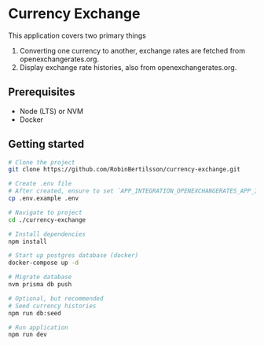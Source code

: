# Currency Exchange

This application covers two primary things
1. Converting one currency to another, exchange rates are fetched from openexchangerates.org.
2. Display exchange rate histories, also from openexchangerates.org.

## Prerequisites
* Node (LTS) or NVM
* Docker

## Getting started
```bash
# Clone the project
git clone https://github.com/RobinBertilsson/currency-exchange.git

# Create .env file
# After created, ensure to set `APP_INTEGRATION_OPENEXCHANGERATES_APP_ID`.
cp .env.example .env

# Navigate to project
cd ./currency-exchange

# Install dependencies
npm install

# Start up postgres database (docker)
docker-compose up -d

# Migrate database
nvm prisma db push

# Optional, but recommended
# Seed currency histories
npm run db:seed

# Run application
npm run dev
```
